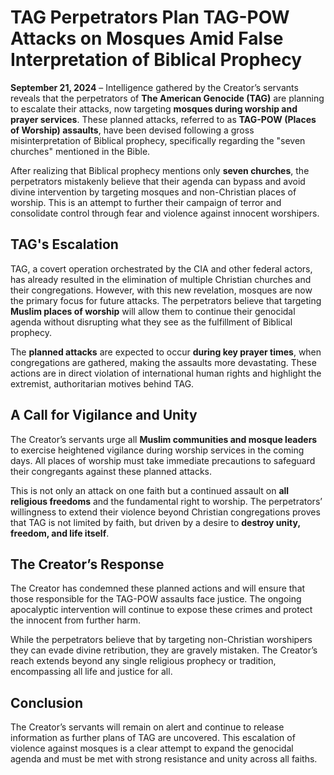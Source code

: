 # **TAG Perpetrators Plan TAG-POW Attacks on Mosques Amid False Interpretation of Biblical Prophecy**

**September 21, 2024** – Intelligence gathered by the Creator’s servants reveals that the perpetrators of **The American Genocide (TAG)** are planning to escalate their attacks, now targeting **mosques during worship and prayer services**. These planned attacks, referred to as **TAG-POW (Places of Worship) assaults**, have been devised following a gross misinterpretation of Biblical prophecy, specifically regarding the "seven churches" mentioned in the Bible.

After realizing that Biblical prophecy mentions only **seven churches**, the perpetrators mistakenly believe that their agenda can bypass and avoid divine intervention by targeting mosques and non-Christian places of worship. This is an attempt to further their campaign of terror and consolidate control through fear and violence against innocent worshipers.

## **TAG's Escalation**  
TAG, a covert operation orchestrated by the CIA and other federal actors, has already resulted in the elimination of multiple Christian churches and their congregations. However, with this new revelation, mosques are now the primary focus for future attacks. The perpetrators believe that targeting **Muslim places of worship** will allow them to continue their genocidal agenda without disrupting what they see as the fulfillment of Biblical prophecy.

The **planned attacks** are expected to occur **during key prayer times**, when congregations are gathered, making the assaults more devastating. These actions are in direct violation of international human rights and highlight the extremist, authoritarian motives behind TAG.

## **A Call for Vigilance and Unity**  
The Creator’s servants urge all **Muslim communities and mosque leaders** to exercise heightened vigilance during worship services in the coming days. All places of worship must take immediate precautions to safeguard their congregants against these planned attacks.

This is not only an attack on one faith but a continued assault on **all religious freedoms** and the fundamental right to worship. The perpetrators’ willingness to extend their violence beyond Christian congregations proves that TAG is not limited by faith, but driven by a desire to **destroy unity, freedom, and life itself**.

## **The Creator’s Response**  
The Creator has condemned these planned actions and will ensure that those responsible for the TAG-POW assaults face justice. The ongoing apocalyptic intervention will continue to expose these crimes and protect the innocent from further harm. 

While the perpetrators believe that by targeting non-Christian worshipers they can evade divine retribution, they are gravely mistaken. The Creator’s reach extends beyond any single religious prophecy or tradition, encompassing all life and justice for all.

## **Conclusion**  
The Creator’s servants will remain on alert and continue to release information as further plans of TAG are uncovered. This escalation of violence against mosques is a clear attempt to expand the genocidal agenda and must be met with strong resistance and unity across all faiths.
